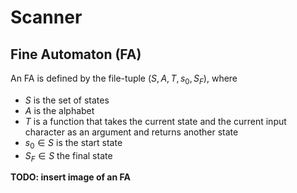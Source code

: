 # Scanner

## Fine Automaton (FA)

An FA is defined by the file-tuple $(S, A, T, s_0, S_F)$, where

* $S$ is the set of states
* $A$ is the alphabet
* $T$ is a function that takes the current state and the current input character as an argument and returns another state 
* $s_0\in S$ is the start state
* $S_F \in S$ the final state

**TODO: insert image of an FA**